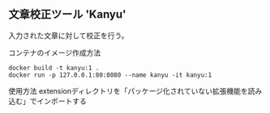 ## 文章校正ツール 'Kanyu'
入力された文章に対して校正を行う。

コンテナのイメージ作成方法
```
docker build -t kanyu:1 .
docker run -p 127.0.0.1:80:8080 --name kanyu -it kanyu:1
```

使用方法
extensionディレクトリを「パッケージ化されていない拡張機能を読み込む」でインポートする
